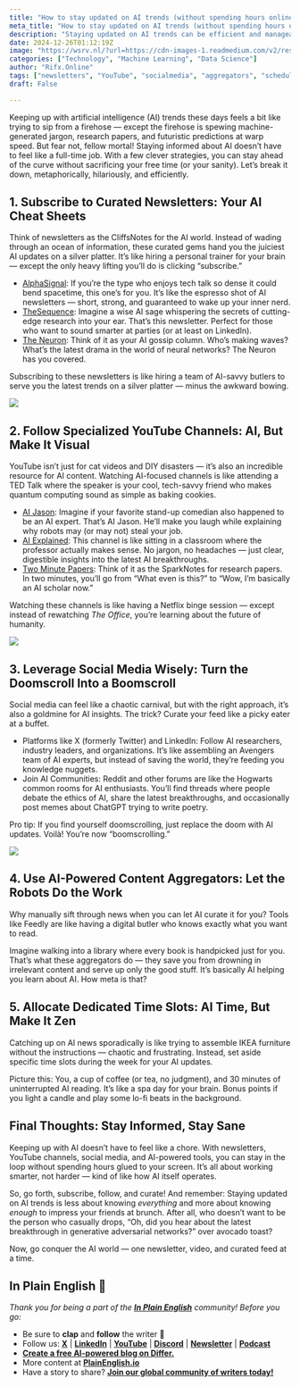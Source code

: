 ```yaml
---
title: "How to stay updated on AI trends (without spending hours online)"
meta_title: "How to stay updated on AI trends (without spending hours online)"
description: "Staying updated on AI trends can be efficient and manageable with the right strategies. Subscribing to curated newsletters, following specialized YouTube channels, leveraging social media, using AI-powered content aggregators, and allocating dedicated time for AI news are effective methods. These approaches allow individuals to access relevant information without overwhelming their schedules, enabling them to stay informed and engaged in the rapidly evolving AI landscape."
date: 2024-12-26T01:12:19Z
image: "https://wsrv.nl/?url=https://cdn-images-1.readmedium.com/v2/resize:fit:800/1*Rs_89rx4CHRtUxdDq2_gPg.png"
categories: ["Technology", "Machine Learning", "Data Science"]
author: "Rifx.Online"
tags: ["newsletters", "YouTube", "socialmedia", "aggregators", "schedules"]
draft: False

---
```





Keeping up with artificial intelligence (AI) trends these days feels a bit like trying to sip from a firehose — except the firehose is spewing machine\-generated jargon, research papers, and futuristic predictions at warp speed. But fear not, fellow mortal! Staying informed about AI doesn’t have to feel like a full\-time job. With a few clever strategies, you can stay ahead of the curve without sacrificing your free time (or your sanity). Let’s break it down, metaphorically, hilariously, and efficiently.




## 1\. Subscribe to Curated Newsletters: Your AI Cheat Sheets

Think of newsletters as the CliffsNotes for the AI world. Instead of wading through an ocean of information, these curated gems hand you the juiciest AI updates on a silver platter. It’s like hiring a personal trainer for your brain — except the only heavy lifting you’ll do is clicking “subscribe.”

* [AlphaSignal](https://alphasignal.ai/): If you’re the type who enjoys tech talk so dense it could bend spacetime, this one’s for you. It’s like the espresso shot of AI newsletters — short, strong, and guaranteed to wake up your inner nerd.
* [TheSequence](https://thesequence.substack.com/): Imagine a wise AI sage whispering the secrets of cutting\-edge research into your ear. That’s this newsletter. Perfect for those who want to sound smarter at parties (or at least on LinkedIn).
* [The Neuron](https://www.theneurondaily.com/): Think of it as your AI gossip column. Who’s making waves? What’s the latest drama in the world of neural networks? The Neuron has you covered.

Subscribing to these newsletters is like hiring a team of AI\-savvy butlers to serve you the latest trends on a silver platter — minus the awkward bowing.

![](https://wsrv.nl/?url=https://cdn-images-1.readmedium.com/v2/resize:fit:800/1*8SFn8SUEhMDzH5sw7SdGgA.png)


## 2\. Follow Specialized YouTube Channels: AI, But Make It Visual

YouTube isn’t just for cat videos and DIY disasters — it’s also an incredible resource for AI content. Watching AI\-focused channels is like attending a TED Talk where the speaker is your cool, tech\-savvy friend who makes quantum computing sound as simple as baking cookies.

* [AI Jason](https://www.youtube.com/@AIJasonZ): Imagine if your favorite stand\-up comedian also happened to be an AI expert. That’s AI Jason. He’ll make you laugh while explaining why robots may (or may not) steal your job.
* [AI Explained](https://www.youtube.com/@aiexplained-official): This channel is like sitting in a classroom where the professor actually makes sense. No jargon, no headaches — just clear, digestible insights into the latest AI breakthroughs.
* [Two Minute Papers](https://www.youtube.com/@TwoMinutePapers): Think of it as the SparkNotes for research papers. In two minutes, you’ll go from “What even is this?” to “Wow, I’m basically an AI scholar now.”

Watching these channels is like having a Netflix binge session — except instead of rewatching *The Office*, you’re learning about the future of humanity.

![](https://wsrv.nl/?url=https://cdn-images-1.readmedium.com/v2/resize:fit:800/1*IGAgzcTCMxEEF4A98NrpWA.png)


## 3\. Leverage Social Media Wisely: Turn the Doomscroll Into a Boomscroll

Social media can feel like a chaotic carnival, but with the right approach, it’s also a goldmine for AI insights. The trick? Curate your feed like a picky eater at a buffet.

* Platforms like X (formerly Twitter) and LinkedIn: Follow AI researchers, industry leaders, and organizations. It’s like assembling an Avengers team of AI experts, but instead of saving the world, they’re feeding you knowledge nuggets.
* Join AI Communities: Reddit and other forums are like the Hogwarts common rooms for AI enthusiasts. You’ll find threads where people debate the ethics of AI, share the latest breakthroughs, and occasionally post memes about ChatGPT trying to write poetry.

Pro tip: If you find yourself doomscrolling, just replace the doom with AI updates. Voilà! You’re now “boomscrolling.”

![](https://wsrv.nl/?url=https://cdn-images-1.readmedium.com/v2/resize:fit:800/1*496JOXkW8PwnxSS2Gz3gUg.png)


## 4\. Use AI\-Powered Content Aggregators: Let the Robots Do the Work

Why manually sift through news when you can let AI curate it for you? Tools like Feedly are like having a digital butler who knows exactly what you want to read.

Imagine walking into a library where every book is handpicked just for you. That’s what these aggregators do — they save you from drowning in irrelevant content and serve up only the good stuff. It’s basically AI helping you learn about AI. How meta is that?


## 5\. Allocate Dedicated Time Slots: AI Time, But Make It Zen

Catching up on AI news sporadically is like trying to assemble IKEA furniture without the instructions — chaotic and frustrating. Instead, set aside specific time slots during the week for your AI updates.

Picture this: You, a cup of coffee (or tea, no judgment), and 30 minutes of uninterrupted AI reading. It’s like a spa day for your brain. Bonus points if you light a candle and play some lo\-fi beats in the background.


## Final Thoughts: Stay Informed, Stay Sane

Keeping up with AI doesn’t have to feel like a chore. With newsletters, YouTube channels, social media, and AI\-powered tools, you can stay in the loop without spending hours glued to your screen. It’s all about working smarter, not harder — kind of like how AI itself operates.

So, go forth, subscribe, follow, and curate! And remember: Staying updated on AI trends is less about knowing *everything* and more about knowing *enough* to impress your friends at brunch. After all, who doesn’t want to be the person who casually drops, “Oh, did you hear about the latest breakthrough in generative adversarial networks?” over avocado toast?

Now, go conquer the AI world — one newsletter, video, and curated feed at a time.


## In Plain English 🚀

*Thank you for being a part of the [**In Plain English**](https://plainenglish.io/) community! Before you go:*

* Be sure to **clap** and **follow** the writer ️👏**️️**
* Follow us: [**X**](https://x.com/inPlainEngHQ) \| [**LinkedIn**](https://www.linkedin.com/company/inplainenglish/) \| [**YouTube**](https://www.youtube.com/channel/UCtipWUghju290NWcn8jhyAw) \| [**Discord**](https://discord.gg/in-plain-english-709094664682340443) \| [**Newsletter**](https://newsletter.plainenglish.io/) \| [**Podcast**](https://open.spotify.com/show/7qxylRWKhvZwMz2WuEoua0)
* [**Create a free AI\-powered blog on Differ.**](https://differ.blog/)
* More content at [**PlainEnglish.io**](https://plainenglish.io/)
* Have a story to share? [**Join our global community of writers today!**](https://formulatools.co/f/cJh1CStlo9jJmhIegBM9)

